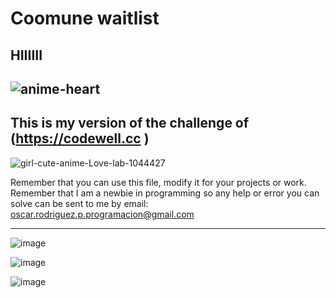 # Coomune waitlist

HIIIIII
--------------------------------------------------------------------------------
![anime-heart](https://github.com/jix-oscar-rodriguez/Indie-Page-by-Nara/assets/127907655/7db5f33f-531c-4e24-a27a-85f37fced02d)
--------------------------------------------------------------------------------
This is my version of the challenge of (https://codewell.cc )
--------------------------------------------------------------------------------
![girl-cute-anime-Love-lab-1044427](https://github.com/jix-oscar-rodriguez/Indie-Page-by-Nara/assets/127907655/a6823409-1d7b-4426-b0ad-da733b7e96a7)


Remember that you can use this file, modify it for your projects or work. Remember that I am a newbie in programming so any help or error you can solve can be sent to me by email: oscar.rodriguez.p.programacion@gmail.com

--------------------------------------------------------------------------------------------------------------------------------------------------------------------------------------------------
![image](https://github.com/jix-oscar-rodriguez/Commune-waitlist-challenge-/assets/127907655/4a0aca9e-8fad-4afa-8c86-89d238b5eb96)


![image](https://github.com/jix-oscar-rodriguez/Commune-waitlist-challenge-/assets/127907655/e9d3db05-00a8-4782-9409-e588fe1f64ae)

![image](https://github.com/jix-oscar-rodriguez/Commune-waitlist-challenge-/assets/127907655/4f9de71d-a04d-4fe1-b248-8a86e68c3d61)


